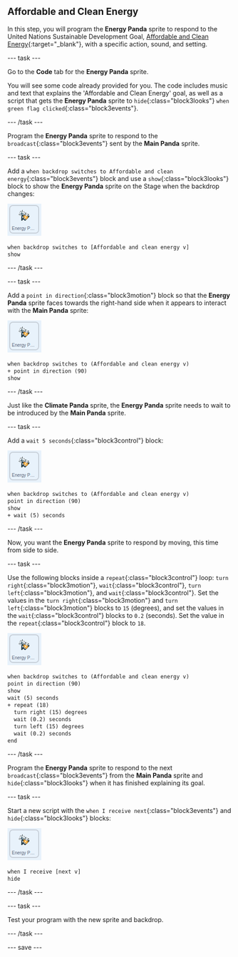 ## Affordable and Clean Energy

In this step, you will program the **Energy Panda** sprite to respond to the United Nations Sustainable Development Goal, [Affordable and Clean Energy](https://www.undp.org/content/undp/en/home/sustainable-development-goals/goal-7-affordable-and-clean-energy.html){:target="\_blank"}, with a specific action, sound, and setting.

--- task ---

Go to the **Code** tab for the **Energy Panda** sprite.

You will see some code already provided for you. The code includes music and text that explains the 'Affordable and Clean Energy' goal, as well as a script that gets the **Energy Panda** sprite to `hide`{:class="block3looks"} `when green flag clicked`{:class="block3events"}.

--- /task ---

Program the **Energy Panda** sprite to respond to the `broadcast`{:class="block3events"} sent by the **Main Panda** sprite.

--- task ---

Add a `when backdrop switches to Affordable and clean energy`{:class="block3events"} block and use a `show`{:class="block3looks"} block to show the **Energy Panda** sprite on the Stage when the backdrop changes:

![image of the Energy Panda sprite](images/energypanda-sprite.png)

```blocks3
when backdrop switches to [Affordable and clean energy v]
show
```

--- /task ---

--- task ---

Add a `point in direction`{:class="block3motion"} block so that the **Energy Panda** sprite faces towards the right-hand side when it appears to interact with the **Main Panda** sprite:

![image of the Energy Panda sprite](images/energypanda-sprite.png)

```blocks3
when backdrop switches to (Affordable and clean energy v)
+ point in direction (90)
show
```

--- /task ---

Just like the **Climate Panda** sprite, the **Energy Panda** sprite needs to wait to be introduced by the **Main Panda** sprite.

--- task ---

Add a `wait 5 seconds`{:class="block3control"} block:

![image of the Energy Panda sprite](images/energypanda-sprite.png)

```blocks3
when backdrop switches to (Affordable and clean energy v)
point in direction (90)
show
+ wait (5) seconds
```
--- /task ---

Now, you want the **Energy Panda** sprite to respond by moving, this time from side to side.

--- task ---

Use the following blocks inside a `repeat`{:class="block3control"} loop: `turn right`{:class="block3motion"}, `wait`{:class="block3control"}, `turn left`{:class="block3motion"}, and `wait`{:class="block3control"}. Set the values in the `turn right`{:class="block3motion"} and `turn left`{:class="block3motion"} blocks to `15` (degrees), and set the values in the `wait`{:class="block3control"} blocks to `0.2` (seconds). Set the value in the `repeat`{:class="block3control"} block to `18`.

![image of the Energy Panda sprite](images/energypanda-sprite.png)

```blocks3
when backdrop switches to (Affordable and clean energy v)
point in direction (90)
show
wait (5) seconds
+ repeat (18)
  turn right (15) degrees
  wait (0.2) seconds
  turn left (15) degrees
  wait (0.2) seconds
end
```

--- /task ---

Program the **Energy Panda** sprite to respond to the next `broadcast`{:class="block3events"} from the **Main Panda** sprite and `hide`{:class="block3looks"} when it has finished explaining its goal.

--- task ---

Start a new script with the `when I receive next`{:class="block3events"} and `hide`{:class="block3looks"} blocks:

![image of the Energy Panda sprite](images/energypanda-sprite.png)

```blocks3
when I receive [next v]
hide
```

--- /task ---

--- task ---

Test your program with the new sprite and backdrop.

--- /task ---

--- save ---
